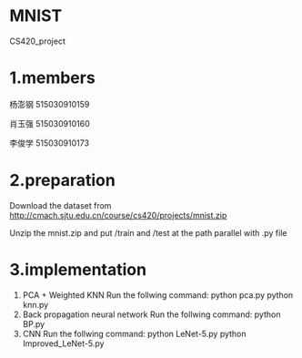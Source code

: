 # MNIST
CS420_project

# 1.members
  杨澎钢 515030910159

  肖玉强 515030910160

  李俊学 515030910173

# 2.preparation
  Download the dataset from http://cmach.sjtu.edu.cn/course/cs420/projects/mnist.zip 
  
  Unzip the mnist.zip and put /train and /test at the path parallel with .py file
  
# 3.implementation
  1. PCA + Weighted KNN
     Run the follwing command:
        python pca.py
        python knn.py
  2. Back propagation neural network
     Run the follwing command:
        python BP.py
  3. CNN
     Run the follwing command:
        python LeNet-5.py
        python Improved_LeNet-5.py
